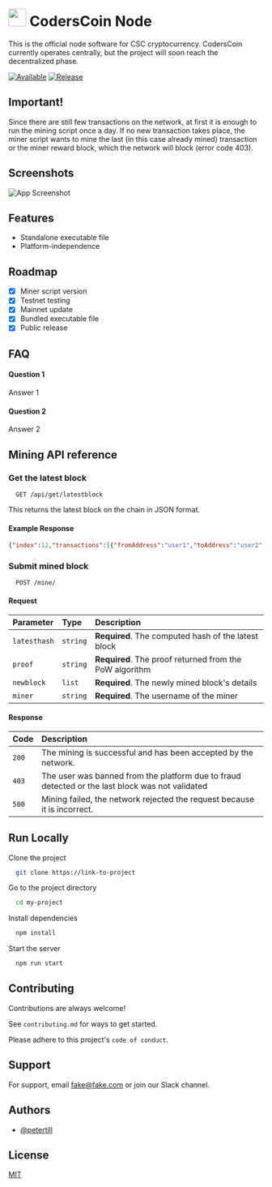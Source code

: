 # <img src="https://coderscoin.github.io/assets/brand/icon.png" data-canonical-src="https://coderscoin.github.io/assets/brand/icon.png" width="35" height="35" /> CodersCoin Node
This is the official node software for CSC cryptocurrency. CodersCoin currently operates centrally, but the project will soon reach the decentralized phase.

[![Available](https://img.shields.io/badge/Available-PTP%20Testnet-green)](https://choosealicense.com/licenses/mit/)
[![Release](https://img.shields.io/badge/Release-Executable-green)](https://opensource.org/licenses/)
## Important!
Since there are still few transactions on the network, at first it is enough to run the mining script once a day. If no new transaction takes place, the miner script wants to mine the last (in this case already mined) transaction or the miner reward block, which the network will block (error code 403).
## Screenshots

![App Screenshot](https://via.placeholder.com/468x300?text=App+Screenshot+Here)
## Features

- Standalone executable file
- Platform-independence
## Roadmap

- [x] Miner script version
- [x] Testnet testing
- [x] Mainnet update
- [x] Bundled executable file
- [x] Public release
## FAQ

#### Question 1

Answer 1

#### Question 2

Answer 2
## Mining API reference

### Get the latest block

```https
  GET /api/get/latestblock
```
This returns the latest block on the chain in JSON format.
#### Example Response
```json
{"index":12,"transactions":[{"fromAddress":"user1","toAddress":"user2","amount":10}],"timestamp":1688201520,"previousHash":"00329e3f7babcfc4dece5d7e2052b7eadf901b208e305d31f971145a85a5fe2c","nonce":270}
```
### Submit mined block

```https
  POST /mine/
```
#### Request
| Parameter | Type     | Description                       |
| :-------- | :------- | :-------------------------------- |
| `latesthash` | `string` | **Required**. The computed hash of the latest block |
| `proof` | `string` | **Required**. The proof returned from the PoW algorithm |
| `newblock` | `list` | **Required**. The newly mined block's details |
| `miner` | `string` | **Required**. The username of the miner |

#### Response
| Code | Description                       |
| :-------- | :-------------------------------- |
| `200` | The mining is successful and has been accepted by the network. |
| `403` | The user was banned from the platform due to fraud detected or the last block was not validated |
| `500` | Mining failed, the network rejected the request because it is incorrect. |

## Run Locally

Clone the project

```bash
  git clone https://link-to-project
```

Go to the project directory

```bash
  cd my-project
```

Install dependencies

```bash
  npm install
```

Start the server

```bash
  npm run start
```
## Contributing

Contributions are always welcome!

See `contributing.md` for ways to get started.

Please adhere to this project's `code of conduct`.
## Support

For support, email fake@fake.com or join our Slack channel.
## Authors

- [@petertill](https://www.github.com/petertill)

## License

[MIT](https://choosealicense.com/licenses/mit/)
